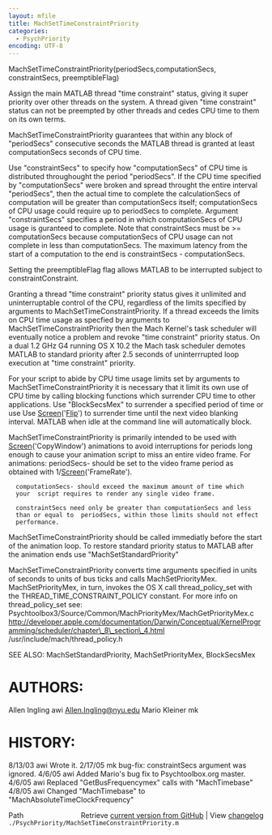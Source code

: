 ```yaml
---
layout: mfile
title: MachSetTimeConstraintPriority
categories:
  - PsychPriority
encoding: UTF-8
---
```


MachSetTimeConstraintPriority(periodSecs,computationSecs, constraintSecs, preemptibleFlag)

Assign the main MATLAB thread "time constraint" status, giving it super
priority  over other threads on the system.  A thread given "time
constraint" status  can not be preempted by other threads and cedes CPU
time to them on its own terms.

 MachSetTimeConstraintPriority guarantees that within any block of
"periodSecs" consecutive seconds the MATLAB thread is granted at least
computationSecs seconds of CPU time.

Use "constraintSecs" to specify how  "computationSecs" of CPU time is
distributed throughought  the period "periodSecs". If the CPU time
specified by "computationSecs" were broken and spread throught the entire
interval "periodSecs", then the actual time to complete the
calculationSecs of computation will be greater than computationSecs
itself;    computationSecs of CPU usage could require up to periodSecs to
complete. Argument "constraintSecs" specifies a period in which
computationSecs of CPU usage  is guranteed  to complete.  Note that
constraintSecs must be \>= computationSecs because computationSecs of CPU
usage can not complete in less than  computationSecs. The maximum latency
from the start of a computation to the end is constraintSecs -
computationSecs.

Setting the preemptibleFlag flag allows MATLAB to be interrupted subject
to constraintConstraint.

Granting a thread "time constraint" priority status gives it unlimited
and uninterruptable   control of the CPU, regardless of the limits
specified by arguments to MachSetTimeConstraintPriority.  If a thread
exceeds the limits on CPU time usage as specfied  by arguments to
MachSetTimeConstraintPriority then the Mach Kernel's task  scheduler will
eventually notice a problem and revoke "time constraint" priority status.
On a dual 1.2 GHz G4 running OS X 10.2 the Mach task scheduler demotes
MATLAB to standard priority after 2.5 seconds of uninterrrupted loop
execution at "time constraint" priority.

For your script to abide  by CPU time usage limits set by arguments to
MachSetTimeConstraintPriority it is necessary that it limit its own use
of CPU time by calling blocking functions which surrender CPU time to
other applications.    Use "BlockSecsMex" to surrender a specified period
of time or use  Use [Screen](/docs/Screen)('[Flip](/docs/Flip)') to surrender time until the next video
blanking interval. MATLAB when idle at the command line will
automatically block.

MachSetTimeConstraintPriority is primarily intended to be used with
[Screen](/docs/Screen)('CopyWindow') animations to avoid interruptions for periods long
enough to cause your animation script to miss an entire video frame.
For animations:
      periodSecs- should be set to the video frame period as obtained
      with 1/[Screen](/docs/Screen)('FrameRate').

      computationSecs- should exceed the maximum amount of time which
      your  script requires to render any single video frame.

      constraintSecs need only be greater than computationSecs and less
      than or equal to  periodSecs, within those limits should not effect
      performance.

MachSetTimeConstraintPriority should be called immediatly before the
start of  the animation loop.  To restore standard priority status to
MATLAB after the  animation ends use "MachSetStandardPriority"

MachSetTimeConstraintPriority converts time arguments specified in units
of seconds to units of bus ticks and calls MachSetPriorityMex.
MachSetPriorityMex, in turn, invokes the OS X call thread\_policy\_set with
the THREAD\_TIME\_CONSTRAINT\_POLICY constant. For more info on
thread\_policy\_set see:
  Psychtoolbox3/Source/Common/MachPriorityMex/MachGetPriorityMex.c
  http://developer.apple.com/documentation/Darwin/Conceptual/KernelProgramming/scheduler/chapter\_8\_section\_4.html
  /usr/include/mach/thread\_policy.h

SEE ALSO: MachSetStandardPriority, MachSetPriorityMex, BlockSecsMex

# AUTHORS:
Allen Ingling     awi     Allen.Ingling@nyu.edu
Mario Kleiner     mk

# HISTORY:
8/13/03   awi     Wrote it.
2/17/05   mk      bug-fix: constraintSecs argument was ignored.
4/6/05    awi     Added Mario's bug fix to Psychtoolbox.org master.
4/6/05    awi     Replaced "GetBusFrequencymex" calls with "MachTimebase"
4/8/05    awi     Changed "MachTimebase" to "MachAbsoluteTimeClockFrequency"


<div class="code_header" style="text-align:right;">
  <span style="float:left;">Path&nbsp;&nbsp;</span> <span class="counter">Retrieve <a href=
  "https://raw.github.com/Psychtoolbox-3/Psychtoolbox-3/beta/./PsychPriority/MachSetTimeConstraintPriority.m">current version from GitHub</a> | View <a href=
  "https://github.com/Psychtoolbox-3/Psychtoolbox-3/commits/beta/./PsychPriority/MachSetTimeConstraintPriority.m">changelog</a></span>
</div>
<div class="code">
  <code>./PsychPriority/MachSetTimeConstraintPriority.m</code>
</div>
